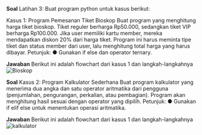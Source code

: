 **Soal**
Latihan 3: Buat program python untuk kasus berikut:

Kasus 1: Program Pemesanan Tiket Bioskop
Buat program yang menghitung harga tiket bioskop. Tiket reguler berharga Rp50.000,
sedangkan tiket VIP berharga Rp100.000. Jika user memiliki kartu member, mereka
mendapatkan diskon 20% dari harga tiket. Program ini harus meminta tipe tiket dan status
member dari user, lalu menghitung total harga yang harus dibayar.
Petunjuk:
● Gunakan if else dan operator ternary.

**Jawaban**
Berikut ini adalah flowchart dari kasus 1 dan langkah-langkahnya
![Bioskop](https://github.com/user-attachments/assets/8be8f816-7cdd-4820-bdc0-1458de1284aa)


**Soal**
Kasus 2: Program Kalkulator Sederhana
Buat program kalkulator yang menerima dua angka dan satu operator aritmatika dari
pengguna (penjumlahan, pengurangan, perkalian, atau pembagian). Program akan
menghitung hasil sesuai dengan operator yang dipilih.
Petunjuk:
● Gunakan if elif else untuk menentukan operasi aritmatika.

**Jawaban**
Berikut ini adalah flowchart dari kasus 1 dan langkah-langkahnya
![kalkulator](https://github.com/user-attachments/assets/6f3c83b6-3a67-4344-89bc-4542a9ae84f5)

